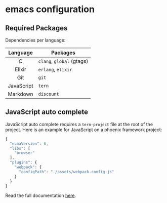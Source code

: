 emacs configuration
===================

Required Packages
-----------------

Dependencies per language:

| Language   | Packages                  |
|:----------:|---------------------------|
| C          | `clang`, `global` (gtags) |
| Elixir     | `erlang`, `elixir`        |
| Git        | `git`                     |
| JavaScript | `tern`                    |
| Markdown   | `discount`                |


JavaScript auto complete
------------------------

JavaScript auto complete requires a `tern-project` file at the root of
the project. Here is an example for JavaScript on a phoenix framework
project:

```js
{
  "ecmaVersion": 6,
  "libs": [
    "browser"
  ],
  "plugins": {
    "webpack": {
      "configPath": "./assets/webpack.config.js"
    }
  }
}
```

Read the full documentation [here](http://ternjs.net/doc/manual.html#plugins).

